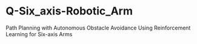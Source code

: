 # Q-Six_axis-Robotic_Arm
Path Planning with Autonomous Obstacle Avoidance Using Reinforcement Learning for Six-axis Arms
